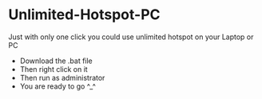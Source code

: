 # Unlimited-Hotspot-PC

Just with only one click you could use unlimited hotspot on your Laptop or PC

- Download the .bat file
- Then right click on it
- Then run as administrator
- You are ready to go ^_^
